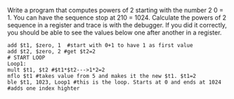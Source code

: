  Write a program that computes powers of 2 starting with the number 2
0 = 1. You can have
the sequence stop at 210 = 1024. Calculate the powers of 2 sequence in a register and trace is with the debugger. If you
did it correctly, you should be able to see the values below one after another in a register.

```
add $t1, $zero, 1  #start with 0+1 to have 1 as first value
add $t2, $zero, 2 #get $t2=2
# START LOOP
Loop1:
mult $t1, $t2 #$t1*$t2--->1*2=2
mflo $t1 #takes value from 5 and makes it the new $t1. $t1=2
ble $t1, 1023, Loop1 #this is the loop. Starts at 0 and ends at 1024
#adds one index highter
```

